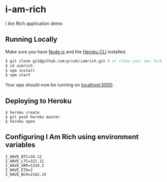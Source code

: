 # i-am-rich

I Am Rich application demo

## Running Locally

Make sure you have [Node.js](http://nodejs.org/) and the [Heroku CLI](https://cli.heroku.com/) installed.

```sh
$ git clone git@github.com:prcek/iamrich.git # or clone your own fork
$ cd aimrich
$ npm install
$ npm start
```

Your app should now be running on [localhost:5000](http://localhost:5000/).

## Deploying to Heroku

```
$ heroku create
$ git push heroku master
$ heroku open
```

## Configuring I Am Rich using environment variables


```
I_HAVE_BTC=34.12
I_HAVE_LTC=321.21
I_HAVE_XRP=1234.2
I_HAVE_ETH=2
I_HAVE_BCH=2342.15
```
